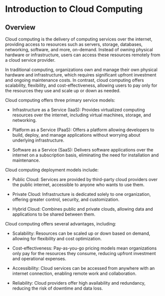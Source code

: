 # Introduction to Cloud Computing

## Overview

Cloud computing is the delivery of computing services over the internet, providing access to resources such as servers, storage, databases, networking, software, and more, on-demand. Instead of owning physical hardware or infrastructure, users can access these resources remotely from a cloud service provider.

In traditional computing, organizations own and manage their own physical hardware and infrastructure, which requires significant upfront investment and ongoing maintenance costs. In contrast, cloud computing offers scalability, flexibility, and cost-effectiveness, allowing users to pay only for the resources they use and scale up or down as needed.

Cloud computing offers three primary service models:

* Infrastructure as a Service (IaaS): Provides virtualized computing resources over the internet, including virtual machines, storage, and networking.

* Platform as a Service (PaaS): Offers a platform allowing developers to build, deploy, and manage 
  applications without worrying about underlying infrastructure.

* Software as a Service (SaaS): Delivers software applications over the internet on a subscription basis, eliminating the need for installation and maintenance.

Cloud computing deployment models include:

* Public Cloud: Services are provided by third-party cloud providers over the public internet, accessible to anyone who wants to use them.

* Private Cloud: Infrastructure is dedicated solely to one organization, offering greater control, security, and customization.

* Hybrid Cloud: Combines public and private clouds, allowing data and applications to be shared between them.

Cloud computing offers several advantages, including:

* Scalability: Resources can be scaled up or down based on demand, allowing for flexibility and cost optimization.

* Cost-effectiveness: Pay-as-you-go pricing models mean organizations only pay for the resources they consume, reducing upfront investment and operational expenses.

* Accessibility: Cloud services can be accessed from anywhere with an internet connection, enabling remote work and collaboration.

* Reliability: Cloud providers offer high availability and redundancy, reducing the risk of downtime and data loss.